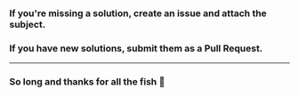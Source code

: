 ### If you're missing a solution, create an issue and attach the subject.

### If you have new solutions, submit them as a Pull Request.

---

### So long and thanks for all the fish 🐬
